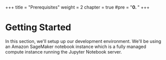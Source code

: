 +++
title = "Prerequisites"
weight = 2
chapter = true
#pre = "<b>0. </b>"
+++

# Getting Started
In this section, we'll setup up our development environment.
We'll be using an Amazon SageMaker notebook instance which is a fully managed compute instance running the Jupyter Notebook server.

